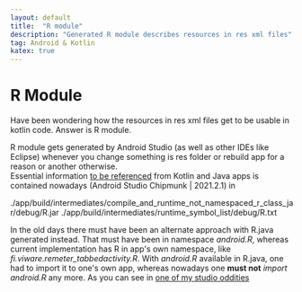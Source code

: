 ```yaml
---
layout: default
title:  "R module"
description: "Generated R module describes resources in res xml files"
tag: Android & Kotlin
katex: true
---
```


# R Module

Have been wondering how the resources in res xml files get to be usable in kotlin code. Answer is R module.

R module gets generated by Android Studio (as well as other IDEs like Eclipse) whenever you change something is res folder or rebuild app for a reason or another otherwise.  
Essential information [to be referenced]( ../../../2023/02/27/referencing-resources.html) from Kotlin and Java apps is contained nowadays (Android Studio Chipmunk | 2021.2.1) in 

./app/build/intermediates/compile_and_runtime_not_namespaced_r_class_jar/debug/R.jar
./app/build/intermediates/runtime_symbol_list/debug/R.txt

In the old days there must have been an alternate approach with R.java generated instead. That must have been in namespace *android.R*, whereas current implementation has R in app's own namespace, like *fi.viware.remeter_tabbedactivity.R*. With *android.R* available in R.java, one had to import it to one's own app, whereas nowadays one **must not** *import android.R* any more. As you can see in [one of my studio oddities]( ../../../2023/02/20/studio-oddities.html)